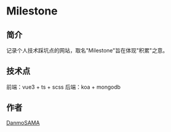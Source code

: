 # Milestone

## 简介
记录个人技术踩坑点的网站，取名"Milestone"旨在体现"积累"之意。

## 技术点
前端：vue3 + ts + scss
后端：koa + mongodb

## 作者
[DanmoSAMA](https://github.com/DanmoSAMA)